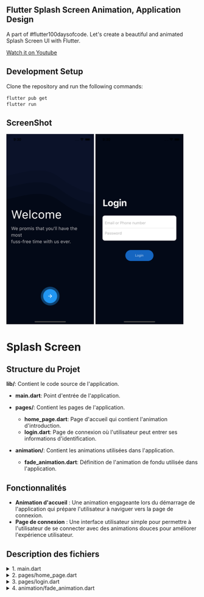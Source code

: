 ## Flutter Splash Screen Animation, Application Design

A part of #flutter100daysofcode. Let's create a beautiful and animated Splash Screen UI with Flutter.

[Watch it on Youtube](https://youtu.be/3O8VcpTgDMc)


## Development Setup
Clone the repository and run the following commands:
```
flutter pub get
flutter run
```

## ScreenShot

<img src="assets/screenshot/one.png" height="500em" />&nbsp;<img src="assets/screenshot/two.png" height="500em" />


# Splash Screen

## Structure du Projet

**lib/**: Contient le code source de l'application.
  - **main.dart**: Point d'entrée de l'application.
  
  - **pages/**: Contient les pages de l'application.
    - **home_page.dart**: Page d'accueil qui contient l'animation d'introduction.
    - **login.dart**: Page de connexion où l'utilisateur peut entrer ses informations d'identification.

  - **animation/**: Contient les animations utilisées dans l'application.
    - **fade_animation.dart**: Définition de l'animation de fondu utilisée dans l'application.

## Fonctionnalités

- **Animation d'accueil** : Une animation engageante lors du démarrage de l'application qui prépare l'utilisateur à naviguer vers la page de connexion.
- **Page de connexion** : Une interface utilisateur simple pour permettre à l'utilisateur de se connecter avec des animations douces pour améliorer l'expérience utilisateur.

## Description des fichiers

<details>
<summary>1. main.dart</summary>

- Ce fichier est le point d'entrée de l'application Flutter. Il initialise l'application et affiche la page d'accueil (`HomePage`).

</details>

<details>
<summary>2. pages/home_page.dart</summary>

- **HomePage** :
  - Cette page sert d'écran d'accueil pour l'application.
  - Elle utilise plusieurs animations, telles que des transitions de mise à l'échelle et de déplacement, pour créer un effet d'introduction engageant.
  - Lorsqu'un utilisateur appuie sur le bouton animé, il est redirigé vers la page de connexion (`LoginPage`).

- **Animations** :
  - **_scaleAnimation** : Anime la mise à l'échelle du bouton lorsqu'il est pressé.
  - **_widthAnimation** : Anime la largeur du bouton après la mise à l'échelle.
  - **_positionAnimation** : Anime la position de l'icône de flèche dans le bouton.
  - **_scale2Animation** : Anime une mise à l'échelle supplémentaire pour déclencher la transition vers la page de connexion.

</details>

<details>
<summary>3. pages/login.dart</summary>

- **LoginPage** :
  - Cette page permet à l'utilisateur de se connecter en entrant son adresse e-mail ou son numéro de téléphone et son mot de passe.
  - Elle utilise des animations de fondu pour faire apparaître progressivement les éléments de l'interface.
  - L'utilisateur peut afficher ou masquer le mot de passe en utilisant l'icône `remove_red_eye`.
  - Un bouton "Login" est disponible pour soumettre les informations d'identification.
  - Un lien "Register" est inclus pour les utilisateurs qui n'ont pas encore de compte.

</details>

<details>
<summary>4. animation/fade_animation.dart</summary>

- **FadeAnimation** :
  - Ce fichier contient la classe `FadeAnimation`, un widget stateless qui anime l'apparition (opacité) et le mouvement (translation) d'un widget enfant.
  - Il utilise la bibliothèque `simple_animations` pour définir une séquence d'animations (`MovieTween`).
  - Cette animation est utilisée dans les pages `HomePage` et `LoginPage` pour faire apparaître les éléments de l'interface de manière fluide et progressive.

</details>
